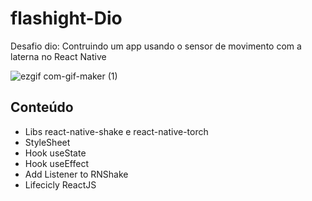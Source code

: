 # flashight-Dio

Desafio dio: Contruindo um app usando o sensor de movimento com a laterna no React Native

![ezgif com-gif-maker (1)](https://user-images.githubusercontent.com/86542760/168456429-f162c97b-7c7f-4375-92a2-61d8c7fd6bd1.gif)

## Conteúdo 

- Libs react-native-shake e react-native-torch
- StyleSheet
- Hook useState
- Hook useEffect
- Add Listener to RNShake
- Lifecicly ReactJS
